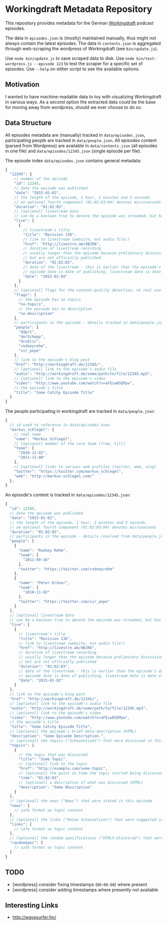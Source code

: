 # Workingdraft Metadata Repository

This repository provides metadata for the German [Workingdraft](http://workingdraft.de/) podcast episodes.

The data in `episodes.json` is (mostly) maintained manually, thus might not always contain the latest episodes. The data in `contents.json` is aggregated through web-scraping the wordpress of Workingdraft (see `bin/update.js`).

Use `node bin/update.js` to save scraped data to disk. Use `node bin/test-wordpress.js --episode 123` to test the scraper for a specific set of episodes. Use `--help` on either script to see the available options.


## Motivation

I wanted to have machine-readable data to toy with visualizing Workingdraft in various ways. As a second option the extracted data could be the base for moving away from wordpress, should we ever choose to do so.


## Data Structure

All episodes metadata are (manually) tracked in `data/episodes.json`, participating people are tracked in `data/people.json`. All episodes content (parsed from Wordpress) are available in `data/contents.json` (all episodes in one file) and `data/episodes/12345.json` (single episode per file).

The episode index `data/episodes.json` contains general metadata:

```javascript
{
  "12345": {
    // number of the episode
    "id": 12345,
    // date the episode was published
    "date": "2015-01-02",
    // the length of the episode, 1 hour, 2 minutes and 3 seconds.
    // an optional fourth component (01:02:03:04) denotes microseconds
    "duration": "01:02:03",
    // [optional] livestream data
    // can be a boolean true to denote the episode was streamed, but has no link
    "live": [
      {
        // livestream's title
        "title": "Revision 136",
        // link to livestream (website, not audio file!)
        "href": "http://livestre.am/4BJRA",
        // duration of livestream recording
        // usually longer than the episode because preliminary discussions are streamed, 
        // but are not officially published
        "duration": "01:02:03",
        // date of the livestream - this is earlier than the episode's date, as
        // episode date is date of publishing, livestream date is date of recording
        "date": "2015-01-02"
      }
    ],
    // [optional] flags for the content-quality detection, no real use for consumption
    "flags": [
      // the episode has no topics
      "no-topics",
      // the episode has no description
      "no-description"
    ],
    // participants in the episode - details tracked in data/people.json
    "people": [
      "ddprt",
      "derSchepp",
      "drublic",
      "rodneyrehm",
      "sir_pepe"
    ],
    // link to the episode's blog post
    "href": "http://workingdraft.de/12345/",
    // [optional] link to the episode's audio file
    "audio": "http://workingdraft.de/some/path/to/file/12345.mp3",
    // [optional] link to the episode's video
    "video": "http://www.youtube.com/watch?v=aFEiw0SEMyw",
    // the episode's title
    "title": "Some Catchy Episode Title"
  }
}
```

The people participating in workingdraft are tracked in `data/people.json`:

```javascript
{
  // id used to reference in data/episodes.hson
  "markus_schlegel": {
    // real name
    "name": "Markus Schlegel",
    // [optional] member of the core team [from, till]
    "team": [
      "2010-11-02",
      "2011-11-08"
    ],
    // [optional] links to various web profiles (twitter, web, xing)
    "twitter": "https://twitter.com/markus_schlegel",
    "web": "http://markus-schlegel.com/"
  },
}
```

An episode's content is tracked in `data/episodes/12345.json`:

```javascript
{
  "id": 12345,
  // date the episode was published
  "date": "2015-01-02",
  // the length of the episode, 1 hour, 2 minutes and 3 seconds.
  // an optional fourth component (01:02:03:04) denotes microseconds
  "duration": "01:02:03",
  // participants in the episode - details resolved from data/people.json
  "people": [
    {
      "name": "Rodney Rehm",
      "team": [
        "2011-09-16"
      ],
      "twitter": "https://twitter.com/rodneyrehm"
    },
    {
      "name": "Peter Kröner",
      "team": [
        "2010-11-02"
      ],
      "twitter": "https://twitter.com/sir_pepe"
    }
  ],
  // [optional] livestream data
  // can be a boolean true to denote the episode was streamed, but has no link
  "live": [
    {
      // livestream's title
      "title": "Revision 136",
      // link to livestream (website, not audio file!)
      "href": "http://livestre.am/4BJRA",
      // duration of livestream recording
      // usually longer than the episode because preliminary discussions are streamed, 
      // but are not officially published
      "duration": "01:02:03",
      // date of the livestream - this is earlier than the episode's date, as
      // episode date is date of publishing, livestream date is date of recording
      "date": "2015-01-02"
    }
  ],
  // link to the episode's blog post
  "href": "http://workingdraft.de/12345/",
  // [optional] link to the episode's audio file
  "audio": "http://workingdraft.de/some/path/to/file/12345.mp3",
  // [optional] link to the episode's video
  "video": "http://www.youtube.com/watch?v=aFEiw0SEMyw",
  // the episode's title
  "title": "Some Catchy Episode Title",
  // [optional] the episode's brief meta-description (HTML)
  "description": "Some Episode Description.",
  // [optional] the topics ("Schaunotizen") that were discussed in this episode
  "topics": [
    {
      // the topic that was discussed
      "title": "Some Topic",
      // [optional] link to the topic
      "href": "http://example.com/some-topic",
      // [optional] the point in time the topic started being discussed
      "time": "01:02:03",
      // [optional] a description of what was discussed (HTML)
      "description": "Some Description"
    }
  ],
  // [optional] the news ("News") that were stated in this episode
  "news": [
    // safe format as topic content
  ],
  // [optional] the links ("Keine Schaunotizen") that were suggested in this episode
  "links": [
    // safe format as topic content
  ],
  // [optional] the random specifications ("HTML5-Glücksrad") that were explained in this episode
  "randomSpec": [
    // safe format as topic content
  ]
}
```





## TODO

* [wordpress] consider fixing timestamps (`00:00:00`) where present
* [wordpress] consider adding timestamps where presently not available


## Interesting Links ##

* http://wavesurfer.fm/